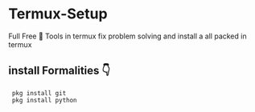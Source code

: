 # Termux-Setup
Full Free 🖤 Tools in termux fix problem solving and install a all packed in termux

## install Formalities 👇

     pkg install git
     pkg install python

